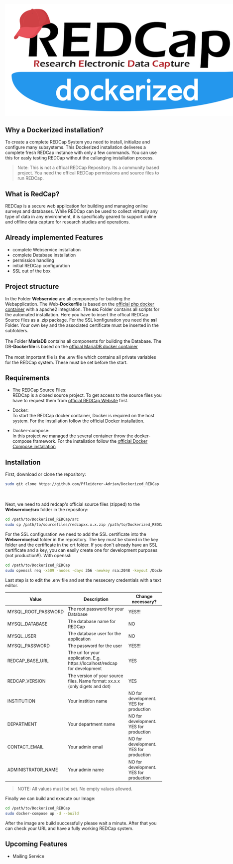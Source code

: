 <img src="logo2.png" alt="HTML ERROR" style="max-width: 1000px;"><br><h2>Why a Dockerized installation?</h2>To create a complete REDCap System you need to install, initialize and configure many subsystems. This Dockerized installation deliveres a complete fresh REDCap instance with only a few commands. You can use this for easly testing REDCap without the callanging installation process.
> Note: This is not a offical REDCap Repository. Its a community based project. You need the offical REDCap permissions and source files to run REDCap.
<h2>What is RedCap?</h2>
REDCap is a secure web application for building and managing online surveys and databases. While REDCap can be used to collect virtually any type of data in any environment, it is specifically geared to support online and offline data capture for research studies and operations.

## Already implemented Features
- complete Webservice installation
- complete Database installation
- permission handling
- initial REDCap configuration
- SSL out of the box

## Project structure
In the Folder **Webservice** are all components for building the Webapplication. The Web-**Dockerfile** is based on the [official php docker container](https://hub.docker.com/_/php) with a apache2 integration. The **src** Folder contains all scripts for the automated installation. Here you have to insert the offical REDCap Source files as a .zip package. For the SSL konfiguration you need the **ssl** Folder. Your own key and the associated certificate must be inserted in the subfolders.<br><br>
The Folder **MariaDB** contains all components for building the Database. The DB-**Dockerfile** is based on the [official MariaDB docker container](https://hub.docker.com/_/mariadb)<br><br>
The most important file is the .env file which contains all private variables for the REDCap system. These must be set before the start.

## Requirements
- The REDCap Source Files:<br>
REDCap is a closed source project. To get access to the source files you have to request them from [official REDCap Website](https://projectredcap.org/) first.

- Docker:<br>
To start the REDCap docker container, Docker is required on the host system. For the installation follow the [official Docker installation](https://docs.docker.com/get-docker/).

- Docker-compose:<br>
In this project we managed the several container throw the docker-compose framework. For the installation follow the [official Docker Compose installation](https://docs.docker.com/compose/install/)

## Installation
First, download or clone the repository:
```sh
sudo git clone https://github.com/Pfleiderer-Adrian/Dockerized_REDCap
```  
<br></br>
Next, we need to add redcap's official source files (zipped) to the **Webservice/src** folder in the repository:
```sh
cd /path/to/Dockerized_REDCap/src
sudo cp /path/to/sourcefiles/redcapxx.x.x.zip /path/to/Dockerized_REDCap/src
```  

For the SSL configuration we need to add the SSL certificate into the **Webservice/ssl** folder in the repository. The key must be stored in the key folder and the certificate in the crt folder.
If you don't already have an SSL certificate and a key, you can easily create one for development purposes (not production!!).
With openssl:
```sh
cd /path/to/Dockerized_REDCap
sudo openssl req -x509 -nodes -days 356 -newkey rsa:2048 -keyout /Dockerized_REDCap/Webservice/ssl/key/redcap.key -out /Dockerized_REDCap/Webservice/ssl/crt/redcap.crt
```  

Last step is to edit the .env file and set the nessecery credentials with a text editor.

  
  
| Value | Description | Change necessary? |
| ------------- | ------------- | ------------- |
| MYSQL_ROOT_PASSWORD | The root password for your Database | YES!!! |
| MYSQL_DATABASE | The database name for REDCap | NO |
| MYSQL_USER | The database user for the application | NO |
| MYSQL_PASSWORD | The password for the user | YES!!! |
| REDCAP_BASE_URL | The url for your application. E.g. https://localhost/redcap for development | YES |
| REDCAP_VERSION | The version of your source files. Name format: xx.x.x (only digets and dot) | YES |
| INSTITUTION | Your instition name | NO for development. YES for production |
| DEPARTMENT | Your department name | NO for development. YES for production |
| CONTACT_EMAIL | Your admin email | NO for development. YES for production |
| ADMINISTRATOR_NAME | Your admin name | NO for development. YES for production |

> NOTE: All values must be set. No empty values allowed.

Finally we can build and execute our Image:
```sh
cd /path/to/Dockerized_REDCap
sudo docker-compose up -d --build
```

After the image are build successfully please wait a minute. After that you can check your URL and have a fully working REDCap system.

## Upcoming Features
- Mailing Service
